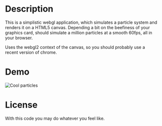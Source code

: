 # Description

This is a simplistic webgl application, which simulates a particle system and renders it on a HTML5 canvas. Depending a bit on the beefiness of your graphics card, should simulate a million particles at a smooth 60fps, all in your browser.

Uses the webgl2 context of the canvas, so you should probably use a recent version of chrome.

# Demo

![Cool particles](demo.gif)

# License

With this code you may do whatever you feel like.